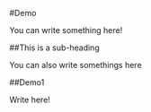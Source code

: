 #Demo

You can write something here!

##This is a sub-heading

You can also write somethings here

##Demo1

Write here!
